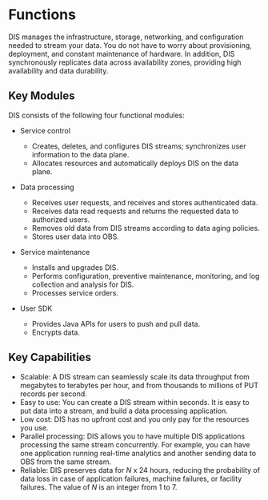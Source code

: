 # Functions<a name="dis_01_0003"></a>

DIS manages the infrastructure, storage, networking, and configuration needed to stream your data. You do not have to worry about provisioning, deployment, and constant maintenance of hardware. In addition, DIS synchronously replicates data across availability zones, providing high availability and data durability.

## Key Modules<a name="section43072214172543"></a>

DIS consists of the following four functional modules:

-   Service control
    -   Creates, deletes, and configures DIS streams; synchronizes user information to the data plane.
    -   Allocates resources and automatically deploys DIS on the data plane.

-   Data processing
    -   Receives user requests, and receives and stores authenticated data.
    -   Receives data read requests and returns the requested data to authorized users.
    -   Removes old data from DIS streams according to data aging policies.
    -   Stores user data into OBS.

-   Service maintenance
    -   Installs and upgrades DIS.
    -   Performs configuration, preventive maintenance, monitoring, and log collection and analysis for DIS.
    -   Processes service orders.

-   User SDK
    -   Provides Java APIs for users to push and pull data.
    -   Encrypts data.


## Key Capabilities<a name="section24807479"></a>

-   Scalable: A DIS stream can seamlessly scale its data throughput from megabytes to terabytes per hour, and from thousands to millions of PUT records per second.
-   Easy to use: You can create a DIS stream within seconds. It is easy to put data into a stream, and build a data processing application.
-   Low cost: DIS has no upfront cost and you only pay for the resources you use.
-   Parallel processing: DIS allows you to have multiple DIS applications processing the same stream concurrently. For example, you can have one application running real-time analytics and another sending data to OBS from the same stream.
-   Reliable: DIS preserves data for  _N_  x 24 hours, reducing the probability of data loss in case of application failures, machine failures, or facility failures. The value of  _N_  is an integer from 1 to 7.

